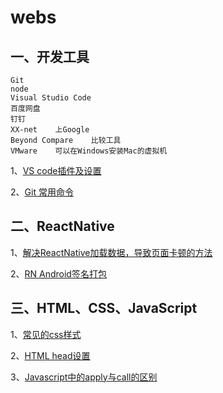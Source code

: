 # webs

## 一、开发工具

```
Git
node
Visual Studio Code
百度网盘
钉钉
XX-net    上Google
Beyond Compare    比较工具
VMware    可以在Windows安装Mac的虚拟机
```
1、[VS code插件及设置](https://github.com/438198602/webs/blob/master/VS%20code%E6%8F%92%E4%BB%B6%E5%8F%8A%E8%AE%BE%E7%BD%AE.md)

2、[Git 常用命令](https://github.com/438198602/webs/blob/master/Git%20%E5%B8%B8%E7%94%A8%E5%91%BD%E4%BB%A4.md)

## 二、ReactNative

1、[解决ReactNative加载数据，导致页面卡顿的方法](https://github.com/438198602/webs/issues/1)

2、[RN Android签名打包](https://github.com/438198602/webs/blob/master/RN%20Android%E7%AD%BE%E5%90%8D%E6%89%93%E5%8C%85.md)

## 三、HTML、CSS、JavaScript

1、[常见的css样式](https://github.com/438198602/webs/blob/master/%E5%B8%B8%E8%A7%81%E7%9A%84css%E6%A0%B7%E5%BC%8F.md)

2、[HTML head设置](https://github.com/438198602/webs/blob/master/HTML%20head%20%E8%AE%BE%E7%BD%AE.md)

3、[Javascript中的apply与call的区别](https://github.com/438198602/webs/issues/2)


